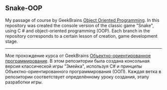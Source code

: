 ## Snake-OOP

My passage of course by GeekBrains [Object Oriented Programming](https://geekbrains.ru/courses/70).
In this repository was created the console version of the classic game "Snake", using C # and object-oriented programming (OOP). Each branch in the repository corresponds to a certain lesson of creation, game development stage.

------------------------------------------------------------------------------------------------------------------------------------------

Мое прохождение курса от GeekBrains [Объектно-ориентированное программирование](https://geekbrains.ru/courses/70).
В этом репозитории была создана консольная версия классической игры "Змейка", используя C# и принципы Объектно-ориентированного программирования (ООП). Каждая ветка в репозитории соответствует определённому уроку создания, этапу разработки игры.
